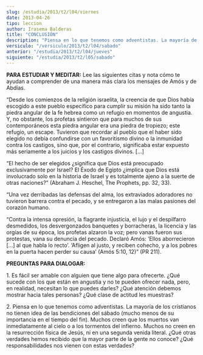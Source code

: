 ```yaml
---
slug: /estudia/2013/t2/l04/viernes
date: 2013-04-26
tipo: leccion
author: Irasema Balderas
title: "CONCLUSIÓN"
description: "Piensa en lo que tenemos como adventistas. La mayoría de los cristianos no  tienen idea de las bendiciones del sábado (mucho menos de su importancia en el  tiempo del fin). Muchos creen que los muertos van inmediatamente al cielo o a  los tormentos del infierno. Muchos no cree..."
versiculo: "/versiculo/2013/t2/l04/sabado"
anterior: "/estudia/2013/t2/l04/jueves"
siguiente: "/estudia/2013/t2/l05/sabado"
---
```


**PARA ESTUDIAR Y MEDITAR:** Lee las siguientes citas y nota cómo te ayudan a comprender de una manera más clara los mensajes de Amós y de Abdías.

“Desde los comienzos de la religión israelita, la creencia de que Dios había escogido a este pueblo específico para cumplir su misión ha sido tanto la piedra angular de la fe hebrea como un refugio en momentos de angustia. Y, no obstante, los profetas sintieron que para muchos de sus contemporáneos esta piedra angular era una piedra de tropiezo; este refugio, un escape. Tuvieron que recordar al pueblo que el haber sido elegido no debía confundirse con un favoritismo divino o la inmunidad contra los castigos, sino que, por el contrario, significaba estar expuesto más seriamente a los juicios y los castigos divinos. [...]

“El hecho de ser elegidos ¿significa que Dios está preocupado exclusivamente por Israel? El Éxodo de Egipto ¿implica que Dios está involucrado solo en la historia de Israel y es totalmente ajeno a la suerte de otras naciones?” (Abraham J. Heschel, The Prophets, pp. 32, 33).

“Una vez derribadas las defensas del alma, los extraviados adoradores no tuvieron barrera contra el pecado, y se entregaron a las malas pasiones del corazón humano.

“Contra la intensa opresión, la flagrante injusticia, el lujo y el despilfarro desmedidos, los desvergonzados banquetes y borracheras, la licencia y las orgías de su época, los profetas alzaron la voz; pero vanas fueron sus protestas, vana su denuncia del pecado. Declaró Amós: ‘Ellos aborrecieron [...] al que habla lo recto’. ‘Afligen al justo, y reciben cohecho, y a los pobres en la puerta hacen perder su causa’ (Amós 5:10, 12)” (PR 211).

**PREGUNTAS PARA DIALOGAR:**

1\. Es fácil ser amable con alguien que tiene algo para ofrecerte. ¿Qué sucede con los que están en angustia y no te pueden ofrecer nada, pero, en realidad, necesitan lo que puedes darles? ¿Qué atención debemos mostrar hacia tales personas? ¿Qué clase de actitud les muestras?

2\. Piensa en lo que tenemos como adventistas. La mayoría de los cristianos no tienen idea de las bendiciones del sábado (mucho menos de su importancia en el tiempo del fin). Muchos creen que los muertos van inmediatamente al cielo o a los tormentos del infierno. Muchos no creen en la resurrección física de Jesús, ni en una segunda venida literal. ¿Qué otras verdades hemos recibido que la mayor parte de la gente no conoce? ¿Qué responsabilidades nos vienen con estas verdades?
